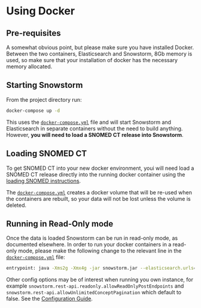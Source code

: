 # Using Docker

## Pre-requisites

A somewhat obvious point, but please make sure you have installed Docker. Between the two containers, Elasticsearch and Snowstorm, 8Gb memory is used, so make sure that your installation of docker has the necessary memory allocated.

## Starting Snowstorm

From the project directory run:

```bash
docker-compose up -d
```

This uses the [`docker-compose.yml`](../docker-compose.yml) file and will start Snowstorm and Elasticsearch in separate containers without the need to build anything. However, **you will need to load a SNOMED CT release into Snowstorm**.


## Loading SNOMED CT

To get SNOMED CT into your new docker environment, youi will need load a SNOMED CT release directly into the running docker container using the [loading SNOMED instructions](loading-snomed.md).

The [`docker-compose.yml`](../docker-compose.yml) creates a docker volume that will be re-used when the containers are rebuilt, so your data will not be lost unless the volume is deleted.

## Running in Read-Only mode

Once the data is loaded Snowstorm can be run in read-only mode, as documented elsewhere. In order to run your docker containers in a read-only mode, please make the following change to the relevant line in the [`docker-compose.yml`](../docker-compose.yml) file:

```bash
entrypoint: java -Xms2g -Xmx4g -jar snowstorm.jar --elasticsearch.urls=http://es:9200 --snowstorm.rest-api.readonly=true
```

Other config options may be of interest when running you own instance, for example `snowstorm.rest-api.readonly.allowReadOnlyPostEndpoints` and `snowstorm.rest-api.allowUnlimitedConceptPagination` which default to false. See the [Configuration Guide](configuration-guide.md).
